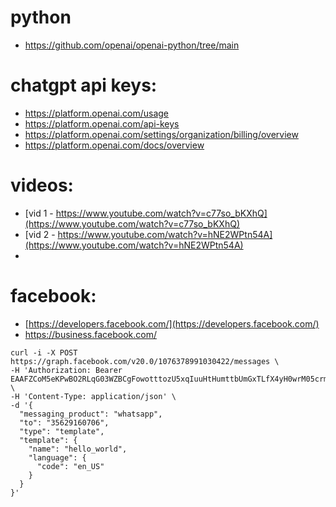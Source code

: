 # python
- https://github.com/openai/openai-python/tree/main

# chatgpt api keys:
  - https://platform.openai.com/usage
  - https://platform.openai.com/api-keys
  - https://platform.openai.com/settings/organization/billing/overview
  - https://platform.openai.com/docs/overview

# videos:
  - [vid 1 - https://www.youtube.com/watch?v=c77so_bKXhQ](https://www.youtube.com/watch?v=c77so_bKXhQ)
  - [vid 2 - https://www.youtube.com/watch?v=hNE2WPtn54A](https://www.youtube.com/watch?v=hNE2WPtn54A)
  - 

# facebook:
  - [https://developers.facebook.com/](https://developers.facebook.com/)
  - https://business.facebook.com/

```commandline
curl -i -X POST https://graph.facebook.com/v20.0/1076378991030422/messages \
-H 'Authorization: Bearer EAAFZCoM5eKPwBO2RLqG03WZBCgFowotttozU5xqIuuHtHumttbUmGxTLfX4yH0wrM05crm6iqZARNrZCbsh5yINtMZA1rrdfSTQJEZBJUPzVmJrlZAcnMBX5ysp3eb5Guc4Wn7WqzZCgHV8mNTlpJabQRROxCKfpflfxi5ji4PqteKXRfWVts5de2qvPqHkoSLp47N95NmX4TPdMw9iZCbxopUu12MMJhaFDZBr8kZD' \
-H 'Content-Type: application/json' \
-d '{
  "messaging_product": "whatsapp",
  "to": "35629160706",
  "type": "template",
  "template": {
    "name": "hello_world",
    "language": {
      "code": "en_US"
    }
  }
}'
```